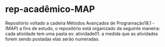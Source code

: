 # rep-acadêmico-MAP
Repositório voltado a cadeira Métodos Avançados de Programação18.1 - (MAP) a fins de estudo, o repositório está organizado da seguinte maneira: cada atividade tem uma pasta ex: atividade01. a medida que as atividades forem sendo postadas elas serão numeradas.
